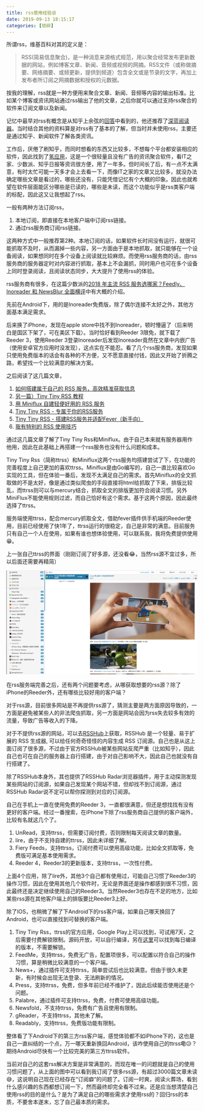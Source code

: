 ```yaml
---
title: rss使用经验谈
date: 2019-09-13 18:15:17
categories: [琐碎]
---
```


所谓rss，维基百科对其的定义是：

> RSS(简易信息聚合)，是一种消息来源格式规范，用以聚合经常发布更新数据的网站，例如博客文章、新闻、音频或视频的网摘。RSS文件（或称做摘要、网络摘要、或频更新，提供到频道）包含全文或是节录的文字，再加上发布者所订阅之网摘数据和授权的元数据。

按我的理解，rss就是一种方便用来聚合文章、新闻、音频等内容的输出标准。比如某个博客或资讯网站通过rss输出了他的文章，之后你就可以通过支持rss聚合的软件来订阅文章以及新闻。

记忆中最早对rss有概念是从知乎上余弦的[回答](https://www.zhihu.com/question/23073812/answer/23558963)中看到的，他还推荐了[深蓝阅读器](http://bluereader.org/)。当时结合其他的资料算是对rss有了基本的了解，但当时并未使用rss，主要还是通过知乎、新闻软件了解各类资讯。

工作后，厌倦了刷知乎，而同时想看的东西又比较多，不想每个平台都安装相应的软件，因此找到了[氢应用](https://coolapk.com/apk/pub.hydrogen.android)，这是一个很轻量且没有广告的资讯聚合软件，看IT之家、少数派、知乎日报等资讯很方便，用了一年多。但时间长了后，有一点不太满意，有时太忙可能一天多才会上去看一下，而像IT之家的文章又比较多，就没办法确定哪些文章是看过的，哪些还没有，只能凭借记忆有个大概的印象。因此也就希望在软件层面能区分哪些是已读的，哪些是未读，而这个功能似乎是rss类客户端的标配，因此这又让我想起了rss。

一般有两种方法订阅rss，

1. 本地订阅，即直接在本地客户端中订阅rss链接。
2. 通过rss服务商订阅rss链接。

这两种方式中一般推荐第2种。本地订阅的话，如果软件长时间没有运行，就很可能抓取不及时，从而漏掉一些内容，另一方面由于是本地抓取，就只能够在一个设备阅读，如果想同时在多个设备上阅读就比较麻烦。而使用rss服务商的话，由rss服务商的服务器定时对内容进行抓取，基本上不会漏抓，同时用户也可在多个设备上同时登录阅读，且阅读状态同步，大大提升了使用rss的体验。

rss服务商有很多，在这篇少数派的[2018 年主流 RSS 服务选哪家？Feedly、Inoreader 和 NewsBlur 全面横评](https://sspai.com/post/44420)中有大概的介绍。

先前在Android下，用的是Inoreader免费版，除了偶尔连接不太好之外，其他方面基本满足需求。

后来换了iPhone，发现在apple store中找不到Inoreader，顿时懵逼了（后来明白是国区下架了，可在美区下载）。当时恰好看到Reeder 3限免，就下载了Reeder 3，使用Reeder 3登录Inoreader后发现Inoreader竟然在文章中内嵌广告（使用安卓官方应用时没发现），这点实在不能忍。看了几个rss服务商，发现如果只使用免费版本的话会有各种的不方便，又不愿意直接付钱，因此又开始了折腾之路，希望找一个比较满意的解决方案。

之后阅读了这几篇文章，

1. [如何搭建属于自己的 RSS 服务，高效精准获取信息](https://sspai.com/post/41302)
2. [另一篇）Tiny Tiny RSS 教程](https://sspai.com/post/42787)
3. [用 Miniflux 自建轻便好用的 RSS 服务](https://zoomyale.com/2018/miniflux_rss)
4. [Tiny Tiny RSS - 专属于你的RSS服务](https://yorkchou.com/tt-rss.html)
5. [Tiny Tiny RSS - 搭建RSS服务并适配Fever（新手向）](https://tstrs.me/1451.html)
6. [我有特别的 RSS 使用技巧](https://diygod.me/ohmyrss/)

通过这几篇文章了解了Tiny Tiny Rss和Miniflux。由于自己本来就有服务器用作他用，因此在此基础上再搭建一个rss服务也没有什么问题和成本。

Tiny Tiny Rss（简称ttrss）和Miniflux这两个rss服务均搭建尝试了下，在功能的完善程度上自己更加的喜欢ttrss。Miniflux是由Go编写的，自己一直比较喜欢Go实现的工具，但在体验一番后，发现不太满足自己的需求。首先Miniflux的全文抓取做的不是太好，像是通过类似爬虫的手段直接将html给抓取了下来，排版比较乱，而ttrss则可以与mercury结合，抓取全文的排版更加符合阅读习惯。另外MiniFlux不能使用规则过滤，而自己恰好有这个需求。基于这两个原因，因此最终选择了ttrss。

服务端使用ttrss，配合mercury抓取全文，借助fever插件供手机端的Reeder使用，目前已经使用了快1年了，ttrss运行的很稳定，自己是非常的满意。目前服务只有自己一个人在使用，如果有谁也想体验使用，可以联系我，我将免费提供使用😁。

上一张自己ttrss的界面（刚刚订阅了好多源，还没看😂，当然rss源不宜过多，所以后面还需要再精简）

![](./ttrss.png)

在rss服务端完善之后，还有两个问题要考虑，从哪获取想要的rss源？除了iPhone的Reeder外，还有哪些比较好用的客户端？

对于rss源，目前很多网站是不再提供rss源了，猜测主要是两方面原因导致的，一方面是避免被某些人的非法爬虫抓取，另一方面是网站会因为rss失去较多有效的流量，导致广告等收入的下降。

对于不提供rss源的网站，可以去[RSSHub](https://docs.rsshub.app/)上获取，RSSHub 是一个轻量、易于扩展的 RSS 生成器, 可以给任何奇奇怪怪的内容生成 RSS 订阅源。自己也是从这上面订阅了很多源，不过由于官方RSSHub被某些网站反爬严重（比如知乎），因此自己也可在自己的服务器上自行搭建，由于对自己影响不大，因此自己也就没有自行搭建了。

除了RSSHub本身外，其也提供了RSSHub Radar浏览器插件，用于主动探测发现某些网站的订阅源，如果自己发现某个网站不错，但却找不到订阅源，通过RSSHub Radar说不定可以帮你探测到对应的订阅源。

自己在手机上一直在使用免费的Reeder 3，一直都很满意，但还是想找找有没有更好的客户端。经过一番搜索，在iPhone下除了rss服务商自己提供的客户端外，比较有名就这几个了。

1. UnRead，支持ttrss，但需要订阅付费，否则限制每天阅读文章的数量。
2. lire，由于不支持自建的ttrss，因此未详细了解。
3. Fiery Feeds，支持ttrss，订阅付费可以使用高级功能，比如全文抓取等，免费版可满足基本使用需求。
4. Reeder 4，Reeder3的更新版本，支持ttrss，一次性付费。

上面4个应用，除了lire外，其他3个自己都有使用过，可能自己习惯了Reeder3的操作习惯，因此在使用其他几个软件时，无论是界面还是操作都感到很不习惯，因此最终还是决定继续使用自己的Reeder3。当然Reeder3也存在不足的地方，比如某些rss源在其他客户端上的排版要比Reeder3上好。

除了IOS，也稍微了解了下Android下的rss客户端，如果自己哪天换回了Android，也可以直接找到可替换的客户端。

1. Tiny Tiny Rss，ttrss的官方应用，Google Play上可以找到，可试用7天，之后需要付费解锁限制。源码开放，可以自行编译，另在[这里](https://srv.tt-rss.org/fdroid/)可以找到每日编译的版本，不需要解锁。
2. FeedMe，支持ttrss，免费无广告，配置项很多，可以配置以符合自己的操作习惯，算是稍微比较满意的一个客户端。
3. News+，通过插件可支持ttrss，简单尝试后也比较满意。但由于很久未更新，有时候会出现无法登录、无法刷新的情况。
4. Press，支持ttrss，免费，但多年前已经不维护了，因此后续能否使用还是个问题。
5. Palabre，通过插件可支持ttrss，免费，付费可使用高级功能。
6. Newsfold，不支持ttrss，免费有广告且使用有限制。
7. gReader，不支持ttrss，其他未了解。
8. Readably，支持ttrss，免费版功能有限制。

整体看了下Android下的第三方rss客户端，感觉体验都不如iPhone下的，这也是自己一直纠结的一个点，万一哪天重新换回Android，该咋使用自己的ttrss嘞😥？期待Android尽快有一个比较完美的第三方ttrss软件。

当前对自己的这套rss解决方案是非常满意的，而现在唯一的问题就是自己的使用习惯问题了，从上面的图中可以看到我订阅了很多rss源，有超过3000篇文章未读😅，这说明自己现在已经存在“订阅癖“的问题了。订阅一时爽，阅读火葬场，看到什么感兴趣的东西都想订阅一下，然而最终却完全看不过来。还是应当想清楚自己使用rss的目的是什么？是为了满足自己的哪些需求才使用rss的？回归rss的本质，不要舍本遂末，忘了自己最本质的需求。